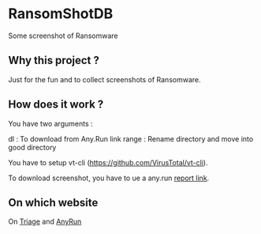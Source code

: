 # RansomShotDB
Some screenshot of Ransomware

## Why this project ?
Just for the fun and to collect screenshots of Ransomware.

## How does it work ?

You have two arguments :

dl      : To download from Any.Run link
range   : Rename directory and move into good directory

You have to setup vt-cli (https://github.com/VirusTotal/vt-cli).

To download screenshot, you have to ue a any.run [report link](https://any.run/report/68eb2d2d7866775d6bf106a914281491d23769a9eda88fc078328150b8432bb3/50eef35b-b6f8-4884-a2d0-a2bb542234ef?_gl=1*vbhn1y*_ga*MTg5OTkwNzA0NS4xNjUwNzY3NTIz*_ga_53KB74YDZR*MTY2NDcyMDQ5Mi4yNjQuMS4xNjY0NzIwNzYzLjQ1LjAuMA..&_ga=2.60112175.38502619.1662483133-1899907045.1650767523).

## On which website

On [Triage](https://tria.ge/) and [AnyRun](https://app.any.run/)